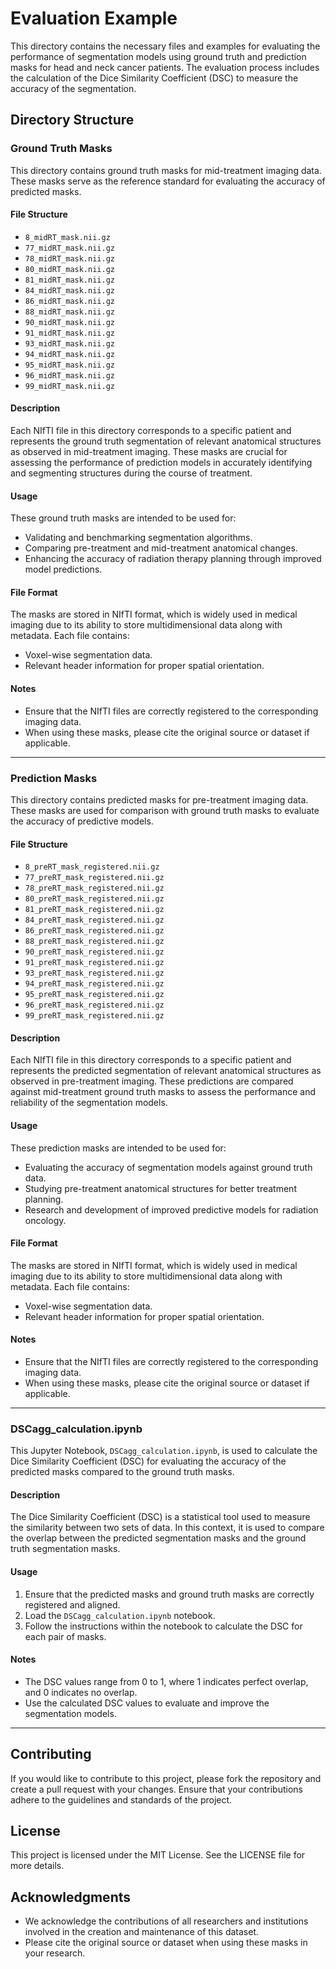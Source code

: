# Evaluation Example

This directory contains the necessary files and examples for evaluating the performance of segmentation models using ground truth and prediction masks for head and neck cancer patients. The evaluation process includes the calculation of the Dice Similarity Coefficient (DSC) to measure the accuracy of the segmentation.

## Directory Structure

### Ground Truth Masks

This directory contains ground truth masks for mid-treatment imaging data. These masks serve as the reference standard for evaluating the accuracy of predicted masks.

#### File Structure

- `8_midRT_mask.nii.gz`
- `77_midRT_mask.nii.gz`
- `78_midRT_mask.nii.gz`
- `80_midRT_mask.nii.gz`
- `81_midRT_mask.nii.gz`
- `84_midRT_mask.nii.gz`
- `86_midRT_mask.nii.gz`
- `88_midRT_mask.nii.gz`
- `90_midRT_mask.nii.gz`
- `91_midRT_mask.nii.gz`
- `93_midRT_mask.nii.gz`
- `94_midRT_mask.nii.gz`
- `95_midRT_mask.nii.gz`
- `96_midRT_mask.nii.gz`
- `99_midRT_mask.nii.gz`

#### Description

Each NIfTI file in this directory corresponds to a specific patient and represents the ground truth segmentation of relevant anatomical structures as observed in mid-treatment imaging. These masks are crucial for assessing the performance of prediction models in accurately identifying and segmenting structures during the course of treatment.

#### Usage

These ground truth masks are intended to be used for:
- Validating and benchmarking segmentation algorithms.
- Comparing pre-treatment and mid-treatment anatomical changes.
- Enhancing the accuracy of radiation therapy planning through improved model predictions.

#### File Format

The masks are stored in NIfTI format, which is widely used in medical imaging due to its ability to store multidimensional data along with metadata. Each file contains:
- Voxel-wise segmentation data.
- Relevant header information for proper spatial orientation.

#### Notes

- Ensure that the NIfTI files are correctly registered to the corresponding imaging data.
- When using these masks, please cite the original source or dataset if applicable.

---

### Prediction Masks

This directory contains predicted masks for pre-treatment imaging data. These masks are used for comparison with ground truth masks to evaluate the accuracy of predictive models.

#### File Structure

- `8_preRT_mask_registered.nii.gz`
- `77_preRT_mask_registered.nii.gz`
- `78_preRT_mask_registered.nii.gz`
- `80_preRT_mask_registered.nii.gz`
- `81_preRT_mask_registered.nii.gz`
- `84_preRT_mask_registered.nii.gz`
- `86_preRT_mask_registered.nii.gz`
- `88_preRT_mask_registered.nii.gz`
- `90_preRT_mask_registered.nii.gz`
- `91_preRT_mask_registered.nii.gz`
- `93_preRT_mask_registered.nii.gz`
- `94_preRT_mask_registered.nii.gz`
- `95_preRT_mask_registered.nii.gz`
- `96_preRT_mask_registered.nii.gz`
- `99_preRT_mask_registered.nii.gz`

#### Description

Each NIfTI file in this directory corresponds to a specific patient and represents the predicted segmentation of relevant anatomical structures as observed in pre-treatment imaging. These predictions are compared against mid-treatment ground truth masks to assess the performance and reliability of the segmentation models.

#### Usage

These prediction masks are intended to be used for:
- Evaluating the accuracy of segmentation models against ground truth data.
- Studying pre-treatment anatomical structures for better treatment planning.
- Research and development of improved predictive models for radiation oncology.

#### File Format

The masks are stored in NIfTI format, which is widely used in medical imaging due to its ability to store multidimensional data along with metadata. Each file contains:
- Voxel-wise segmentation data.
- Relevant header information for proper spatial orientation.

#### Notes

- Ensure that the NIfTI files are correctly registered to the corresponding imaging data.
- When using these masks, please cite the original source or dataset if applicable.

---

### DSCagg_calculation.ipynb

This Jupyter Notebook, `DSCagg_calculation.ipynb`, is used to calculate the Dice Similarity Coefficient (DSC) for evaluating the accuracy of the predicted masks compared to the ground truth masks.

#### Description

The Dice Similarity Coefficient (DSC) is a statistical tool used to measure the similarity between two sets of data. In this context, it is used to compare the overlap between the predicted segmentation masks and the ground truth segmentation masks.

#### Usage

1. Ensure that the predicted masks and ground truth masks are correctly registered and aligned.
2. Load the `DSCagg_calculation.ipynb` notebook.
3. Follow the instructions within the notebook to calculate the DSC for each pair of masks.

#### Notes

- The DSC values range from 0 to 1, where 1 indicates perfect overlap, and 0 indicates no overlap.
- Use the calculated DSC values to evaluate and improve the segmentation models.

---

## Contributing

If you would like to contribute to this project, please fork the repository and create a pull request with your changes. Ensure that your contributions adhere to the guidelines and standards of the project.

## License

This project is licensed under the MIT License. See the LICENSE file for more details.

## Acknowledgments

- We acknowledge the contributions of all researchers and institutions involved in the creation and maintenance of this dataset.
- Please cite the original source or dataset when using these masks in your research.
